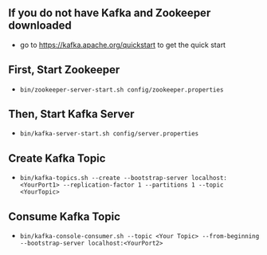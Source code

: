 ## If you do not have Kafka and Zookeeper downloaded
- go to https://kafka.apache.org/quickstart to get the quick start

## First, Start Zookeeper
- `bin/zookeeper-server-start.sh config/zookeeper.properties`

## Then, Start Kafka Server
- `bin/kafka-server-start.sh config/server.properties`

## Create Kafka Topic
- `bin/kafka-topics.sh --create --bootstrap-server localhost:<YourPort1> --replication-factor 1 --partitions 1 --topic <YourTopic>`

## Consume Kafka Topic
- `bin/kafka-console-consumer.sh --topic <Your Topic> --from-beginning --bootstrap-server localhost:<YourPort2>`